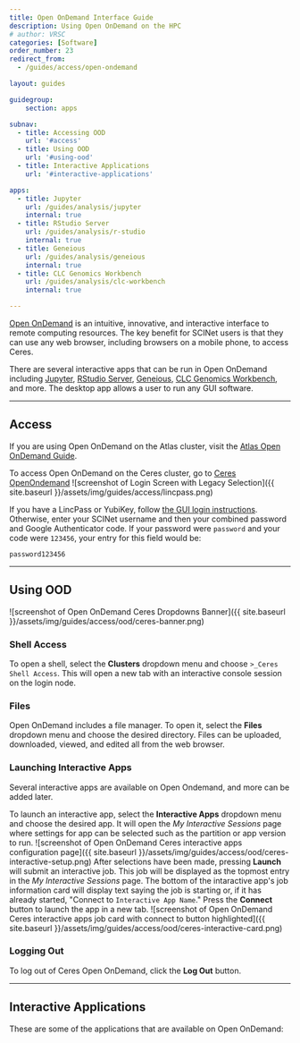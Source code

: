```yaml
---
title: Open OnDemand Interface Guide
description: Using Open OnDemand on the HPC
# author: VRSC
categories: [Software]
order_number: 23
redirect_from: 
  - /guides/access/open-ondemand

layout: guides

guidegroup:
    section: apps

subnav:
  - title: Accessing OOD
    url: '#access'
  - title: Using OOD
    url: '#using-ood'
  - title: Interactive Applications
    url: '#interactive-applications'

apps:
  - title: Jupyter
    url: /guides/analysis/jupyter
    internal: true
  - title: RStudio Server
    url: /guides/analysis/r-studio
    internal: true
  - title: Geneious
    url: /guides/analysis/geneious
    internal: true
  - title: CLC Genomics Workbench
    url: /guides/analysis/clc-workbench
    internal: true

---
```



[Open OnDemand](https://openondemand.org/) is an intuitive, innovative, and interactive interface to remote computing resources. The key benefit for SCINet users is that they can use any web browser, including browsers on a mobile phone, to access Ceres. 

There are several interactive apps that can be run in Open OnDemand including [Jupyter](/guides/analysis/jupyter), [RStudio Server](/guides/analysis/r-studio), [Geneious](/guides/analysis/geneious), [CLC Genomics Workbench](/guides/analysis/clc-workbench), and more. The desktop app allows a user to run any GUI software.<!--excerpt-->

---
## Access
If you are using Open OnDemand on the Atlas cluster, visit the [Atlas Open OnDemand Guide](https://www.hpc.msstate.edu/computing/atlas/ood.php).

To access Open OnDemand on the Ceres cluster, go to [Ceres OpenOndemand](http://ceres-ood.scinet.usda.gov/)
![screenshot of Login Screen with Legacy Selection]({{ site.baseurl }}/assets/img/guides/access/lincpass.png)

If you have a LincPass or YubiKey, follow [the GUI login instructions](/guides/access/login#accessing-gui-based-services).  Otherwise, enter your SCINet username and then your combined password and Google Authenticator code. If your password were `password` and your code were `123456`, your entry for this field would be:
```
password123456
```

---

## Using OOD
![screenshot of Open OnDemand Ceres Dropdowns Banner]({{ site.baseurl }}/assets/img/guides/access/ood/ceres-banner.png)
### Shell Access
To open a shell, select the **Clusters** dropdown menu and choose `>_Ceres Shell Access`. This will open a new tab with an interactive console session on the login node.

### Files
Open OnDemand includes a file manager. To open it, select the **Files** dropdown menu and choose the desired directory. Files can be uploaded, downloaded, viewed, and edited all from the web browser.

### Launching Interactive Apps
Several interactive apps are available on Open Ondemand, and more can be added later. 

To launch an interactive app, select the **Interactive Apps** dropdown menu and choose the desired app. It will open the *My Interactive Sessions* page where settings for app can be selected such as the partition or app version to run. 
![screenshot of Open OnDemand Ceres interactive apps configuration page]({{ site.baseurl }}/assets/img/guides/access/ood/ceres-interactive-setup.png)
After selections have been made, pressing **Launch** will submit an interactive job. This job will be displayed as the topmost entry in the *My Interactive Sessions* page. The bottom of the intaractive app's job information card will display text saying the job is starting or, if it has already started, "Connect to `Interactive App Name`." Press the **Connect** button to launch the app in a new tab. 
![screenshot of Open OnDemand Ceres interactive apps job card with connect to button highlighted]({{ site.baseurl }}/assets/img/guides/access/ood/ceres-interactive-card.png)
### Logging Out
To log out of Ceres Open OnDemand, click the **Log Out** button. 

---

## Interactive Applications

These are some of the applications that are available on Open OnDemand:
